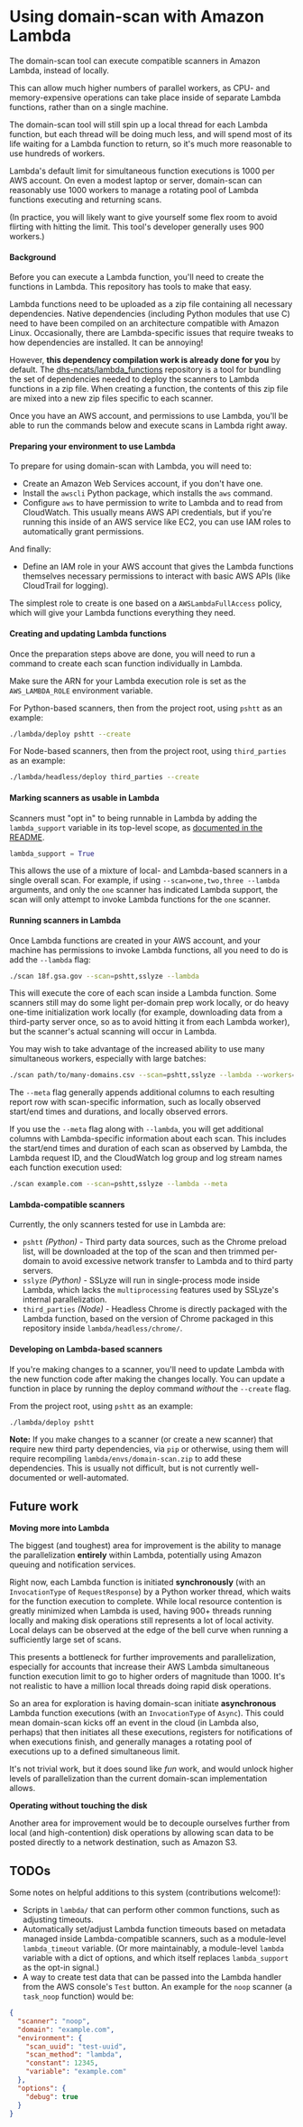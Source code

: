 # Using domain-scan with Amazon Lambda

The domain-scan tool can execute compatible scanners in Amazon Lambda, instead of locally.

This can allow much higher numbers of parallel workers, as CPU- and memory-expensive operations can take place inside of separate Lambda functions, rather than on a single machine.

The domain-scan tool will still spin up a local thread for each Lambda function, but each thread will be doing much less, and will spend most of its life waiting for a Lambda function to return, so it's much more reasonable to use hundreds of workers.

Lambda's default limit for simultaneous function executions is 1000 per AWS account. On even a modest laptop or server, domain-scan can reasonably use 1000 workers to manage a rotating pool of Lambda functions executing and returning scans.

(In practice, you will likely want to give yourself some flex room to avoid flirting with hitting the limit. This tool's developer generally uses 900 workers.)

#### Background

Before you can execute a Lambda function, you'll need to create the functions in Lambda. This repository has tools to make that easy.

Lambda functions need to be uploaded as a zip file containing all necessary dependencies. Native dependencies (including Python modules that use C) need to have been compiled on an architecture compatible with Amazon Linux. Occasionally, there are Lambda-specific issues that require tweaks to how dependencies are installed. It can be annoying!

However, **this dependency compilation work is already done for you** by default. The [dhs-ncats/lambda_functions](https://github.com/dhs-ncats/lambda_functions) repository is a tool for bundling the set of dependencies needed to deploy the scanners to Lambda functions in a zip file. When creating a function, the contents of this zip file are mixed into a new zip files specific to each scanner.

Once you have an AWS account, and permissions to use Lambda, you'll be able to run the commands below and execute scans in Lambda right away.

#### Preparing your environment to use Lambda

To prepare for using domain-scan with Lambda, you will need to:

* Create an Amazon Web Services account, if you don't have one.
* Install the `awscli` Python package, which installs the `aws` command.
* Configure `aws` to have permission to write to Lambda and to read from CloudWatch. This usually means AWS API credentials, but if you're running this inside of an AWS service like EC2, you can use IAM roles to automatically grant permissions.

And finally:

* Define an IAM role in your AWS account that gives the Lambda functions themselves necessary permissions to interact with basic AWS APIs (like CloudTrail for logging).

The simplest role to create is one based on a `AWSLambdaFullAccess` policy, which will give your Lambda functions everything they need.

#### Creating and updating Lambda functions

Once the preparation steps above are done, you will need to run a command to create each scan function individually in Lambda.

Make sure the ARN for your Lambda execution role is set as the `AWS_LAMBDA_ROLE` environment variable.

For Python-based scanners, then from the project root, using `pshtt` as an example:

```bash
./lambda/deploy pshtt --create
```

For Node-based scanners, then from the project root, using `third_parties` as an example:

```bash
./lambda/headless/deploy third_parties --create
```

#### Marking scanners as usable in Lambda

Scanners must "opt in" to being runnable in Lambda by adding the `lambda_support` variable in its top-level scope, as [documented in the README](#developing-new-scanners).

```python
lambda_support = True
```

This allows the use of a mixture of local- and Lambda-based scanners in a single overall scan. For example, if using `--scan=one,two,three --lambda` arguments, and only the `one` scanner has indicated Lambda support, the scan will only attempt to invoke Lambda functions for the `one` scanner.

#### Running scanners in Lambda

Once Lambda functions are created in your AWS account, and your machine has permissions to invoke Lambda functions, all you need to do is add the `--lambda` flag:

```bash
./scan 18f.gsa.gov --scan=pshtt,sslyze --lambda
```

This will execute the core of each scan inside a Lambda function. Some scanners still may do some light per-domain prep work locally, or do heavy one-time initialization work locally (for example, downloading data from a third-party server once, so as to avoid hitting it from each Lambda worker), but the scanner's actual scanning will occur in Lambda.

You may wish to take advantage of the increased ability to use many simultaneous workers, especially with large batches:

```bash
./scan path/to/many-domains.csv --scan=pshtt,sslyze --lambda --workers=900
```

The `--meta` flag generally appends additional columns to each resulting report row with scan-specific information, such as locally observed start/end times and durations, and locally observed errors.

If you use the `--meta` flag along with `--lambda`, you will get additional columns with Lambda-specific information about each scan. This includes the start/end times and duration of each scan as observed by Lambda, the Lambda request ID, and the CloudWatch log group and log stream names each function execution used:

```bash
./scan example.com --scan=pshtt,sslyze --lambda --meta
```

#### Lambda-compatible scanners

Currently, the only scanners tested for use in Lambda are:

* `pshtt` _(Python)_ - Third party data sources, such as the Chrome preload list, will be downloaded at the top of the scan and then trimmed per-domain to avoid excessive network transfer to Lambda and to third party servers.
* `sslyze` _(Python)_ - SSLyze will run in single-process mode inside Lambda, which lacks the `multiprocessing` features used by SSLyze's internal parallelization.
* `third_parties` _(Node)_ - Headless Chrome is directly packaged with the Lambda function, based on the version of Chrome packaged in this repository inside `lambda/headless/chrome/`.

#### Developing on Lambda-based scanners

If you're making changes to a scanner, you'll need to update Lambda with the new function code after making the changes locally. You can update a function in place by running the deploy command _without_ the `--create` flag.

From the project root, using `pshtt` as an example:

```bash
./lambda/deploy pshtt
```

**Note:** If you make changes to a scanner (or create a new scanner) that require new third party dependencies, via `pip` or otherwise, using them will require recompiling `lambda/envs/domain-scan.zip` to add these dependencies. This is usually not difficult, but is not currently well-documented or well-automated.

## Future work

**Moving more into Lambda**

The biggest (and toughest) area for improvement is the ability to manage the parallelization **entirely** within Lambda, potentially using Amazon queuing and notification services.

Right now, each Lambda function is initiated **synchronously** (with an `InvocationType` of `RequestResponse`) by a Python worker thread, which waits for the function execution to complete. While local resource contention is greatly minimized when Lambda is used, having 900+ threads running locally and making disk operations still represents a lot of local activity. Local delays can be observed at the edge of the bell curve when running a sufficiently large set of scans.

This presents a bottleneck for further improvements and parallelization, especially for accounts that increase their AWS Lambda simultaneous function execution limit to go to higher orders of magnitude than 1000. It's not realistic to have a million local threads doing rapid disk operations.

So an area for exploration is having domain-scan initiate **asynchronous** Lambda function executions (with an `InvocationType` of `Async`). This could mean domain-scan kicks off an event in the cloud (in Lambda also, perhaps) that then initiates all these executions, registers for notifications of when executions finish, and generally manages a rotating pool of executions up to a defined simultaneous limit.

It's not trivial work, but it does sound like _fun_ work, and would unlock higher levels of parallelization than the current domain-scan implementation allows.

**Operating without touching the disk**

Another area for improvement would be to decouple ourselves further from local (and high-contention) disk operations by allowing scan data to be posted directly to a network destination, such as Amazon S3.

## TODOs

Some notes on helpful additions to this system (contributions welcome!):

* Scripts in `lambda/` that can perform other common functions, such as adjusting timeouts.
* Automatically set/adjust Lambda function timeouts based on metadata managed inside Lambda-compatible scanners, such as a module-level `lambda_timeout` variable. (Or more maintainably, a module-level `lambda` variable with a dict of options, and which itself replaces `lambda_support` as the opt-in signal.)
* A way to create test data that can be passed into the Lambda handler from the AWS console's `Test` button. An example for the `noop` scanner (a `task_noop` function) would be:

```json
{
  "scanner": "noop",
  "domain": "example.com",
  "environment": {
    "scan_uuid": "test-uuid",
    "scan_method": "lambda",
    "constant": 12345,
    "variable": "example.com"
  },
  "options": {
    "debug": true
  }
}
```
